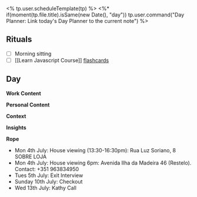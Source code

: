 <% tp.user.scheduleTemplate(tp) %>
<%* if(moment(tp.file.title).isSame(new Date(), "day")) tp.user.command("Day Planner: Link today's Day Planner to the current note") %>


## Rituals
- [ ] Morning sitting
- [ ] [[Learn Javascript Course]] [flashcards](https://flash.learnjavascript.online/home)

## Day
**Work Content**

**Personal Content**

**Context**


**Insights**


**Rope**
- Mon 4th July: House viewing (13:30-16:30pm): Rua Luz Soriano, 8 SOBRE LOJA
- Mon 4th July: House viewing 6pm: Avenida Ilha da Madeira 46 (Restelo). Contact: +351 963834950
- Tues 5th July: Exit Interview
- Sunday 10th July: Checkout
- Wed 13th July: Kathy Call